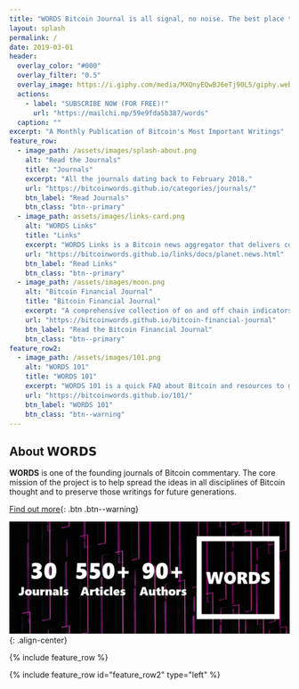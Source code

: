```yaml
---
title: "WORDS Bitcoin Journal is all signal, no noise. The best place to read about Bitcoin."
layout: splash
permalink: /
date: 2019-03-01
header:
  overlay_color: "#000"
  overlay_filter: "0.5"
  overlay_image: https://i.giphy.com/media/MXQnyEQwBJ6eTj90L5/giphy.webp
  actions:
    - label: "SUBSCRIBE NOW (FOR FREE)!"
      url: "https://mailchi.mp/59e9fda5b387/words"
  caption: ""
excerpt: "A Monthly Publication of Bitcoin's Most Important Writings"
feature_row:
  - image_path: /assets/images/splash-about.png
    alt: "Read the Journals"
    title: "Journals"
    excerpt: "All the journals dating back to February 2018."
    url: "https://bitcoinwords.github.io/categories/journals/"
    btn_label: "Read Journals"
    btn_class: "btn--primary"
  - image_path: assets/images/links-card.png
    alt: "WORDS Links"
    title: "Links"
    excerpt: "WORDS Links is a Bitcoin news aggregator that delivers content via RSS + Lightning paywall."
    url: "https://bitcoinwords.github.io/links/docs/planet.news.html"
    btn_label: "Read Links"
    btn_class: "btn--primary"
  - image_path: /assets/images/moon.png
    alt: "Bitcoin Financial Journal"
    title: "Bitcoin Financial Journal"
    excerpt: "A comprehensive collection of on and off chain indicators and valuation models for Bitcoin."
    url: "https://bitcoinwords.github.io/bitcoin-financial-journal"
    btn_label: "Read the Bitcoin Financial Journal"
    btn_class: "btn--primary"
feature_row2:
  - image_path: /assets/images/101.png
    alt: "WORDS 101"
    title: "WORDS 101"
    excerpt: "WORDS 101 is a quick FAQ about Bitcoin and resources to get you started."
    url: "https://bitcoinwords.github.io/101/"
    btn_label: "WORDS 101"
    btn_class: "btn--warning"
---
```


## About 𝗪𝗢𝗥𝗗𝗦 
**WORDS** is one of the founding journals of Bitcoin commentary. The core mission of the project is to help spread the ideas in all disciplines of Bitcoin thought and to preserve those writings for future generations.

[<i class="fas fa-book"></i> Find out more](https://bitcoinwords.github.io/about/){: .btn .btn--warning}

[![](https://raw.githubusercontent.com/bitcoinwords/bitcoinwords.github.io/master/assets/images/splash-stats.png)](https://bitcoinwords.github.io/categories/journals/){: .align-center}

{% include feature_row %}

{% include feature_row id="feature_row2" type="left" %}